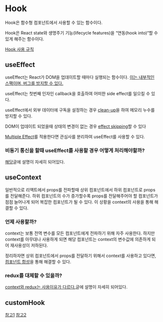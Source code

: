 # Hook

Hook은 함수형 컴포넌트에서 사용할 수 있는 함수이다.

Hook은 React state와 생명주기 기능(lifecycle features)을 “연동(hook into)“할 수 있게 해주는 함수이다.

[Hook 사용 규칙](https://ko.reactjs.org/docs/hooks-overview.html#rules-of-hooks)

## useEffect

useEffect는 React가 DOM을 업데이트할 때마다 실행되는 함수이다. [이는 내부적인 스팩이며, 버그를 방지할 수 있다.](https://ko.reactjs.org/docs/hooks-effect.html#explanation-why-effects-run-on-each-update)

useEffect는 첫번째 인자인 callback을 호출하여 어떠한 side effect를 일으킬 수 있다.

useEffect에서 외부 데이터에 구독을 설정하는 경우 [clean-up](https://ko.reactjs.org/docs/hooks-effect.html#effects-with-cleanup)을 하여 메모리 누수를 방지할 수 있다.

DOM이 업데이트 되었을때 상태의 변경이 없는 경우 [effect skipping](https://ko.reactjs.org/docs/hooks-effect.html#tip-optimizing-performance-by-skipping-effects)할 수 있다

[Multiple Effect](https://ko.reactjs.org/docs/hooks-effect.html#tip-use-multiple-effects-to-separate-concerns)를 적용한다면 관심사를 분리하여 useEffect를 사용할 수 있다.

### 비동기 통신을 할때 useEffect를 사용할 경우 어떻게 처리해야할까?

[해당](https://blog.logrocket.com/understanding-react-useeffect-cleanup-function/)글에 설명이 자세히 되어있다.

## useContext

일반적으로 리액트에서 props를 전파할때 상위 컴포넌트에서 하위 컴포넌트로 props를 전달해준다. 하위 컴포넌트의 수가 증가할수록 props를 전달해주어야 할 컴포넌트가 점점 늘어나게 되어 복잡한 컴포넌트가 될 수 있다. 이 상황을 context의 사용을 통해 해결할 수 있다.

### 언제 사용할까?

context는 보통 전역 변수를 모든 컴포넌트에게 전파하기 위해 자주 사용한다. 하지만 context를 아무대나 사용하게 되면 해당 컴포넌트는 context의 변수값에 의존하게 되어 재사용성이 저하된다.

정리하자면 상위 컴포넌트에서 props를 전달하기 위해서 context를 사용하고 있다면, [컴포넌트 합성](https://ko.reactjs.org/docs/context.html#before-you-use-context)을 통해 해결할 수 있다.

### redux를 대체할 수 있을까?

[context와 redux는 사용이유가 다르다.](https://olaf-go.medium.com/context-api-vs-redux-e8a53df99b8)글에 설명이 자세히 되어있다.

## customHook

[참고1](https://ko.reactjs.org/docs/hooks-overview.html)
[참고2](https://dev.to/otamnitram/react-useeffect-cleanup-how-and-when-to-use-it-2hbm)
